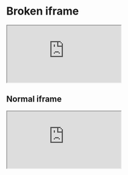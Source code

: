# Broken iframe

<iframe src="https://invalid-subdomain.six-two.dev"></iframe>

## Normal iframe

<iframe src="https://six-two.dev/"></iframe>
